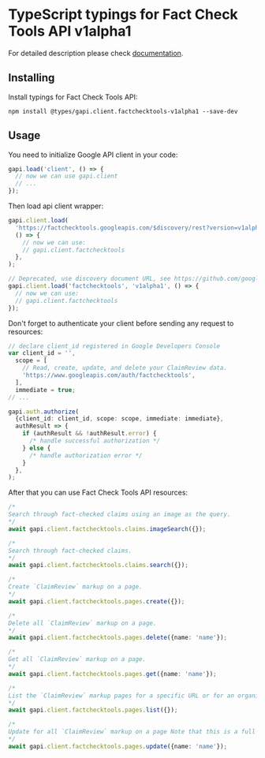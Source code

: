 # TypeScript typings for Fact Check Tools API v1alpha1

For detailed description please check [documentation](https://developers.google.com/fact-check/tools/api/).

## Installing

Install typings for Fact Check Tools API:

```
npm install @types/gapi.client.factchecktools-v1alpha1 --save-dev
```

## Usage

You need to initialize Google API client in your code:

```typescript
gapi.load('client', () => {
  // now we can use gapi.client
  // ...
});
```

Then load api client wrapper:

```typescript
gapi.client.load(
  'https://factchecktools.googleapis.com/$discovery/rest?version=v1alpha1',
  () => {
    // now we can use:
    // gapi.client.factchecktools
  },
);
```

```typescript
// Deprecated, use discovery document URL, see https://github.com/google/google-api-javascript-client/blob/master/docs/reference.md#----gapiclientloadname----version----callback--
gapi.client.load('factchecktools', 'v1alpha1', () => {
  // now we can use:
  // gapi.client.factchecktools
});
```

Don't forget to authenticate your client before sending any request to resources:

```typescript
// declare client_id registered in Google Developers Console
var client_id = '',
  scope = [
    // Read, create, update, and delete your ClaimReview data.
    'https://www.googleapis.com/auth/factchecktools',
  ],
  immediate = true;
// ...

gapi.auth.authorize(
  {client_id: client_id, scope: scope, immediate: immediate},
  authResult => {
    if (authResult && !authResult.error) {
      /* handle successful authorization */
    } else {
      /* handle authorization error */
    }
  },
);
```

After that you can use Fact Check Tools API resources: <!-- TODO: make this work for multiple namespaces -->

```typescript
/*
Search through fact-checked claims using an image as the query.
*/
await gapi.client.factchecktools.claims.imageSearch({});

/*
Search through fact-checked claims.
*/
await gapi.client.factchecktools.claims.search({});

/*
Create `ClaimReview` markup on a page.
*/
await gapi.client.factchecktools.pages.create({});

/*
Delete all `ClaimReview` markup on a page.
*/
await gapi.client.factchecktools.pages.delete({name: 'name'});

/*
Get all `ClaimReview` markup on a page.
*/
await gapi.client.factchecktools.pages.get({name: 'name'});

/*
List the `ClaimReview` markup pages for a specific URL or for an organization.
*/
await gapi.client.factchecktools.pages.list({});

/*
Update for all `ClaimReview` markup on a page Note that this is a full update. To retain the existing `ClaimReview` markup on a page, first perform a Get operation, then modify the returned markup, and finally call Update with the entire `ClaimReview` markup as the body.
*/
await gapi.client.factchecktools.pages.update({name: 'name'});
```
